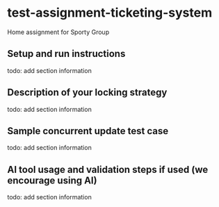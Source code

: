 # test-assignment-ticketing-system
Home assignment for Sporty Group

## Setup and run instructions
todo: add section information

## Description of your locking strategy
todo: add section information

## Sample concurrent update test case
todo: add section information

## AI tool usage and validation steps if used (we encourage using AI)
todo: add section information

